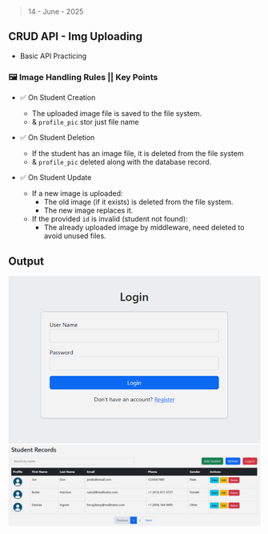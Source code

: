 > 14 - June - 2025

## CRUD API - Img Uploading

- Basic API Practicing

### 🖼️ Image Handling Rules || Key Points

- ✅ On Student Creation
  - The uploaded image file is saved to the file system.
  - & `profile_pic` stor just file name

- ✅ On Student Deletion
  - If the student has an image file, it is deleted from the file system
  - & `profile_pic` deleted along with the database record.

- ✅ On Student Update
  - If a new image is uploaded:
    - The old image (if it exists) is deleted from the file system.
    - The new image replaces it.
  - If the provided `id` is invalid (student not found):
    - The already uploaded image by middleware, need deleted to avoid unused files.

## Output

<div align="center">
  <img src="./ui/crud-api-v5-jwt-token-1.png" alt="output" />
</div>

<img src="./ui/crud-api-v5-jwt-token-2.png" alt="output" />
